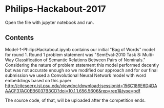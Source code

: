 # Philips-Hackabout-2017
Open the file with jupyter notebook and run.
## Contents
Model-1-PhilipsHackabout.ipynb contains our initial "Bag of Words" model for round 1.
Round 1 problem statement was "SemEval-2010 Task 8: Multi-Way Classification
of Semantic Relations Between Pairs of Nominals."
Considering the nature of problem statement this model performed decently but was not accurate enough so we modified our approach and for our final submission we used a Convolutional Neural Network model with word embeddings based on this paper
http://citeseerx.ist.psu.edu/viewdoc/download;jsessionid=156C186E6D4DAAACF37AC0EB6037B3CD?doi=10.1.1.656.5606&rep=rep1&type=pdf

The source code, of that, will be uploaded after the competition ends.
